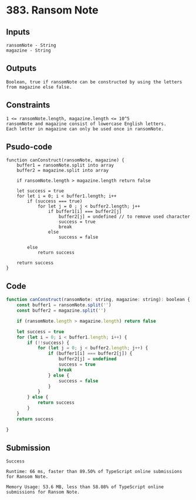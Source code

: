 # 383. Ransom Note
## Inputs

    ransomNote - String
    magazine - String

## Outputs

    Boolean, true if ransomNote can be constructed by using the letters from magazine else false.

## Constraints

    1 <= ransomNote.length, magazine.length <= 10^5
    ransomNote and magazine consist of lowercase English letters.
    Each letter in magazine can only be used once in ransomNote.

## Psudo-code

    function canConstruct(ransomNote, magazine) {
        buffer1 = ransomNote.split into array
        buffer2 = magazine.split into array
        
        if ransomNote.length > magazine.length return false
        
        let success = true
        for let i = 0; i < buffer1.length; i++
            if (success === true) 
                for let j = 0 ; j < buffer2.length; j++
                    if buffer1[i] === buffer2[j]
                        buffer2[j] = undefined // to remove used character
                        success = true
                        break
                    else
                        success = false

            else 
                return success
            
        return success
    }

## Code

```js
function canConstruct(ransomNote: string, magazine: string): boolean {
    const buffer1 = ransomNote.split('')
    const buffer2 = magazine.split('')

    if (ransomNote.length > magazine.length) return false

    let success = true
    for (let i = 0; i < buffer1.length; i++) {
        if (!!success) {
            for (let j = 0; j < buffer2.length; j++) {
                if (buffer1[i] === buffer2[j]) {
                    buffer2[j] = undefined
                    success = true
                    break
                } else {
                    success = false
                }
            }
        } else {
            return success
        }
    }
    return success

}
```

## Submission

    Success

    Runtime: 66 ms, faster than 89.50% of TypeScript online submissions for Ransom Note.

    Memory Usage: 53.6 MB, less than 58.08% of TypeScript online submissions for Ransom Note.
